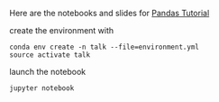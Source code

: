 Here are the notebooks and slides for [Pandas Tutorial](https://github.com/jreback/PandasTalks/tree/master/february_2016)

create the environment with

```
conda env create -n talk --file=environment.yml
source activate talk
```

launch the notebook
```
jupyter notebook
```
